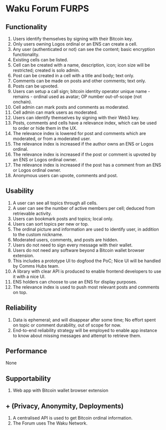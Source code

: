 # Waku Forum FURPS

## Functionality

1. Users identify themselves by signing with their Bitcoin key.
2. Only users owning Logos ordinal or an ENS can create a cell.
3. Any user (authenticated or not) can see the content; basic encryption functionality.
4. Existing cells can be listed.
5. Cell can be created with a name, description, icon; icon size will be restricted; created is solo admin.
6. Post can be created in a cell with a title and body; text only.
7. Comments can be made on posts and other comments; text only.
8. Posts can be upvoted.
9. Users can setup a call sign; bitcoin identity operator unique name - remains - ordinal used as avatar; OP number out-of-scope (not onchain).
10. Cell admin can mark posts and comments as moderated.
11. Cell admin can mark users as moderated.
12. Users can identify themselves by signing with their Web3 key.
13. Posts, comments and cells have a relevance index, which can be used to order or hide them in the UX. 
14. The relevance index is lowered for post and comments which are moderated, or from a moderated user.
15. The relevance index is increased if the author owns an ENS or Logos ordinal.
16. The relevance index is increased if the post or comment is upvoted by an ENS or Logos ordinal owner.
17. The relevance index is increased if the post has a comment from an ENS or Logos ordinal owner.
18. Anonymous users can upvote, comments and post.

## Usability

1. A user can see all topics through all cells.
2. A user can see the number of active members per cell; deduced from retrievable activity.
3. Users can bookmark posts and topics; local only.
4. Users can sort topics per new or top.
5. The ordinal picture and information are used to identify user, in addition to the custom nickname.
6. Moderated users, comments, and posts are hidden.
7. Users do not need to sign every message with their wallet.
8. Users do not need any software beyond a Bitcoin wallet browser extension.
9. This includes a prototype UI to dogfood the PoC; Nice UI will be handled by Comms Hubs team.
10. A library with clear API is produced to enable frontend developers to use it with a nice UI.
11. ENS holders can choose to use an ENS for display purposes.
12. The relevance index is used to push most relevant posts and comments on top.

## Reliability

1. Data is ephemeral; and will disappear after some time; No effort spent on topic or comment durability, out of scope for now.
2. End-to-end reliability strategy will be employed to enable app instance to know about missing messages and attempt to retrieve them.

## Performance

None

## Supportability

1. Web app with Bitcoin wallet browser extension

## + (Privacy, Anonymity, Deployments)

1. A centralised API is used to get Bitcoin ordinal information.
2. The Forum uses The Waku Network.